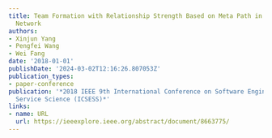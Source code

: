 ```yaml
---
title: Team Formation with Relationship Strength Based on Meta Path in Heterogeneous
  Network
authors:
- Xinjun Yang
- Pengfei Wang
- Wei Fang
date: '2018-01-01'
publishDate: '2024-03-02T12:16:26.807053Z'
publication_types:
- paper-conference
publication: '*2018 IEEE 9th International Conference on Software Engineering and
  Service Science (ICSESS)*'
links:
- name: URL
  url: https://ieeexplore.ieee.org/abstract/document/8663775/
---
```

